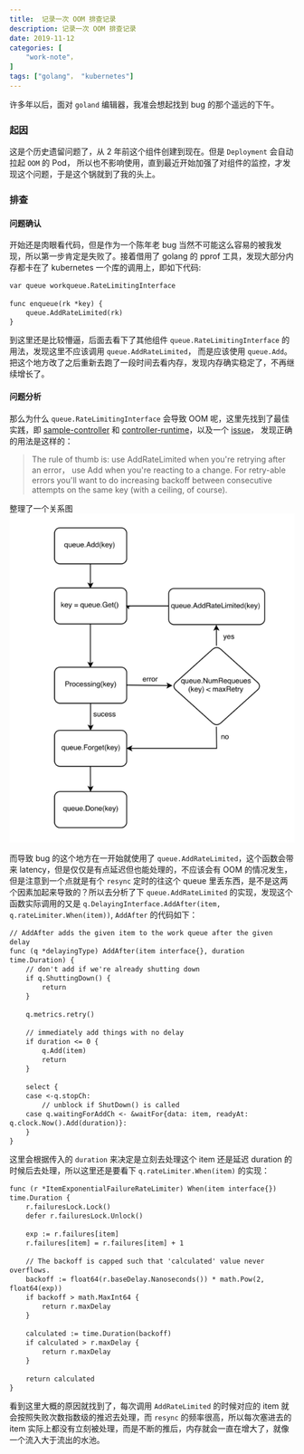 ```yaml
---
title:  记录一次 OOM 排查记录
description: 记录一次 OOM 排查记录
date: 2019-11-12
categories: [
    "work-note"，
]
tags: ["golang"， "kubernetes"]
---
```


许多年以后，面对 `goland` 编辑器，我准会想起找到 bug 的那个遥远的下午。

<!--more-->

### 起因

这是个历史遗留问题了，从 2 年前这个组件创建到现在。但是 `Deployment` 会自动拉起 `OOM` 的 Pod， 所以也不影响使用，直到最近开始加强了对组件的监控，才发现这个问题，于是这个锅就到了我的头上。

### 排查

#### 问题确认

开始还是肉眼看代码，但是作为一个陈年老 bug 当然不可能这么容易的被我发现，所以第一步肯定是失败了。接着借用了 golang 的 pprof 工具，发现大部分内存都卡在了 kubernetes 一个库的调用上，即如下代码:

```
var queue workqueue.RateLimitingInterface

func enqueue(rk *key) {
	queue.AddRateLimited(rk)
}
```

到这里还是比较懵逼，后面去看下了其他组件 `queue.RateLimitingInterface` 的用法，发现这里不应该调用 `queue.AddRateLimited`，
而是应该使用 `queue.Add`。把这个地方改了之后重新去跑了一段时间去看内存，发现内存确实稳定了，不再继续增长了。

#### 问题分析

那么为什么 `queue.RateLimitingInterface` 会导致 OOM 呢，这里先找到了最佳实践，即 [sample-controller](https://github.com/kubernetes/sample-controller/blob/master/controller.go) 和 [controller-runtime](https://github.com/kubernetes-sigs/controller-runtime/blob/master/pkg/handler/enqueue.go#L37)，以及一个 [issue](https://github.com/bookingcom/shipper/issues/120)， 发现正确的用法是这样的：

> The rule of thumb is: use AddRateLimited when you're retrying after an error， use Add when you're reacting to a change. For retry-able errors you'll want to do increasing backoff between consecutive attempts on the same key (with a ceiling, of course).

整理了一个关系图![图片](image.png)

而导致 bug 的这个地方在一开始就使用了 `queue.AddRateLimited`，这个函数会带来 latency，但是仅仅是有点延迟但也能处理的，不应该会有 OOM 的情况发生，但是注意到一个点就是有个 `resync` 定时的往这个 queue 里丢东西，是不是这两个因素加起来导致的？所以去分析了下 `queue.AddRateLimited` 的实现，发现这个函数实际调用的又是 `q.DelayingInterface.AddAfter(item, q.rateLimiter.When(item))`, `AddAfter` 的代码如下：
```
// AddAfter adds the given item to the work queue after the given delay
func (q *delayingType) AddAfter(item interface{}, duration time.Duration) {
	// don't add if we're already shutting down
	if q.ShuttingDown() {
		return
	}

	q.metrics.retry()

	// immediately add things with no delay
	if duration <= 0 {
		q.Add(item)
		return
	}

	select {
	case <-q.stopCh:
		// unblock if ShutDown() is called
	case q.waitingForAddCh <- &waitFor{data: item, readyAt: q.clock.Now().Add(duration)}:
	}
}
```

这里会根据传入的 `duration` 来决定是立刻去处理这个 item 还是延迟 duration 的时候后去处理，所以这里还是要看下 `q.rateLimiter.When(item)` 的实现：

```
func (r *ItemExponentialFailureRateLimiter) When(item interface{}) time.Duration {
	r.failuresLock.Lock()
	defer r.failuresLock.Unlock()

	exp := r.failures[item]
	r.failures[item] = r.failures[item] + 1

	// The backoff is capped such that 'calculated' value never overflows.
	backoff := float64(r.baseDelay.Nanoseconds()) * math.Pow(2, float64(exp))
	if backoff > math.MaxInt64 {
		return r.maxDelay
	}

	calculated := time.Duration(backoff)
	if calculated > r.maxDelay {
		return r.maxDelay
	}

	return calculated
}
```

看到这里大概的原因就找到了，每次调用 `AddRateLimited` 的时候对应的 item 就会按照失败次数指数级的推迟去处理，而 `resync` 的频率很高，所以每次塞进去的 item 实际上都没有立刻被处理，而是不断的推后，内存就会一直在增大了，就像一个流入大于流出的水池。